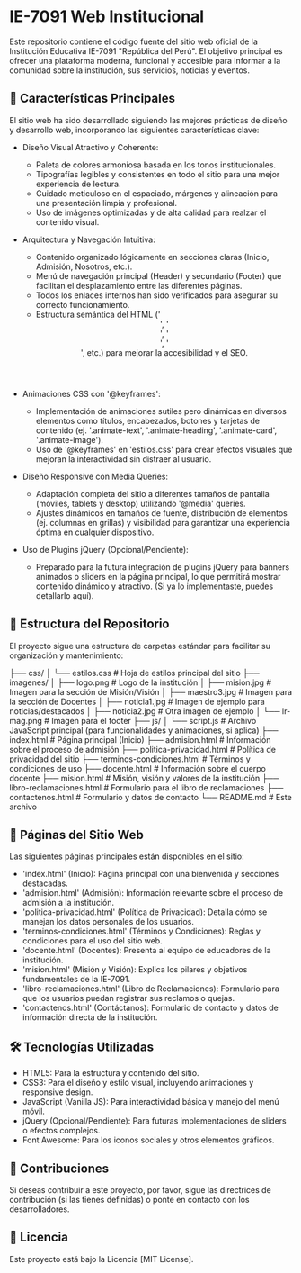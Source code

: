 # IE-7091 Web Institucional

Este repositorio contiene el código fuente del sitio web oficial de la Institución Educativa IE-7091 "República del Perú". El objetivo principal es ofrecer una plataforma moderna, funcional y accesible para informar a la comunidad sobre la institución, sus servicios, noticias y eventos.

## 🚀 Características Principales

El sitio web ha sido desarrollado siguiendo las mejores prácticas de diseño y desarrollo web, incorporando las siguientes características clave:

* Diseño Visual Atractivo y Coherente:
    * Paleta de colores armoniosa basada en los tonos institucionales.
    * Tipografías legibles y consistentes en todo el sitio para una mejor experiencia de lectura.
    * Cuidado meticuloso en el espaciado, márgenes y alineación para una presentación limpia y profesional.
    * Uso de imágenes optimizadas y de alta calidad para realzar el contenido visual.

* Arquitectura y Navegación Intuitiva:
    * Contenido organizado lógicamente en secciones claras (Inicio, Admisión, Nosotros, etc.).
    * Menú de navegación principal (Header) y secundario (Footer) que facilitan el desplazamiento entre las diferentes páginas.
    * Todos los enlaces internos han sido verificados para asegurar su correcto funcionamiento.
    * Estructura semántica del HTML ('<header>', '<main>', '<section>', '<footer>', etc.) para mejorar la accesibilidad y el SEO.

* Animaciones CSS con '@keyframes':
    * Implementación de animaciones sutiles pero dinámicas en diversos elementos como títulos, encabezados, botones y tarjetas de contenido (ej. '.animate-text', '.animate-heading', '.animate-card', '.animate-image').
    * Uso de '@keyframes' en 'estilos.css' para crear efectos visuales que mejoran la interactividad sin distraer al usuario.

* Diseño Responsive con Media Queries:
    * Adaptación completa del sitio a diferentes tamaños de pantalla (móviles, tablets y desktop) utilizando '@media' queries.
    * Ajustes dinámicos en tamaños de fuente, distribución de elementos (ej. columnas en grillas) y visibilidad para garantizar una experiencia óptima en cualquier dispositivo.

* Uso de Plugins jQuery (Opcional/Pendiente):
    * Preparado para la futura integración de plugins jQuery para banners animados o sliders en la página principal, lo que permitirá mostrar contenido dinámico y atractivo. (Si ya lo implementaste, puedes detallarlo aquí).

## 📁 Estructura del Repositorio

El proyecto sigue una estructura de carpetas estándar para facilitar su organización y mantenimiento:

├── css/
│   └── estilos.css           # Hoja de estilos principal del sitio
├── imagenes/
│   ├── logo.png              # Logo de la institución
│   ├── mision.jpg            # Imagen para la sección de Misión/Visión
│   ├── maestro3.jpg          # Imagen para la sección de Docentes
│   ├── noticia1.jpg          # Imagen de ejemplo para noticias/destacados
│   ├── noticia2.jpg          # Otra imagen de ejemplo
│   └── lr-mag.png            # Imagen para el footer
├── js/
│   └── script.js             # Archivo JavaScript principal (para funcionalidades y animaciones, si aplica)
├── index.html                # Página principal (Inicio)
├── admision.html             # Información sobre el proceso de admisión
├── politica-privacidad.html  # Política de privacidad del sitio
├── terminos-condiciones.html # Términos y condiciones de uso
├── docente.html              # Información sobre el cuerpo docente
├── mision.html               # Misión, visión y valores de la institución
├── libro-reclamaciones.html  # Formulario para el libro de reclamaciones
├── contactenos.html          # Formulario y datos de contacto
└── README.md                 # Este archivo

## 📄 Páginas del Sitio Web

Las siguientes páginas principales están disponibles en el sitio:

* 'index.html' (Inicio): Página principal con una bienvenida y secciones destacadas.
* 'admision.html' (Admisión): Información relevante sobre el proceso de admisión a la institución.
* 'politica-privacidad.html' (Política de Privacidad): Detalla cómo se manejan los datos personales de los usuarios.
* 'terminos-condiciones.html' (Términos y Condiciones): Reglas y condiciones para el uso del sitio web.
* 'docente.html' (Docentes): Presenta al equipo de educadores de la institución.
* 'mision.html' (Misión y Visión): Explica los pilares y objetivos fundamentales de la IE-7091.
* 'libro-reclamaciones.html' (Libro de Reclamaciones): Formulario para que los usuarios puedan registrar sus reclamos o quejas.
* 'contactenos.html' (Contáctanos): Formulario de contacto y datos de información directa de la institución.

## 🛠️ Tecnologías Utilizadas

* HTML5: Para la estructura y contenido del sitio.
* CSS3: Para el diseño y estilo visual, incluyendo animaciones y responsive design.
* JavaScript (Vanilla JS): Para interactividad básica y manejo del menú móvil.
* jQuery (Opcional/Pendiente): Para futuras implementaciones de sliders o efectos complejos.
* Font Awesome: Para los iconos sociales y otros elementos gráficos.

## 🤝 Contribuciones

Si deseas contribuir a este proyecto, por favor, sigue las directrices de contribución (si las tienes definidas) o ponte en contacto con los desarrolladores.

## 📄 Licencia

Este proyecto está bajo la Licencia [MIT License].
